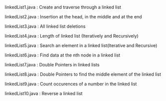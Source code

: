 linkedList1.java : Create and traverse through a linked list

linkedList2.java : Insertion at the head, in the middle and at the end

linkedList3.java : All linked list deletions

linkedList4.java : Length of linked list (Iteratively and Recursively)

linkedList5.java : Search an element in a linked list(Iterative and Recursive)

linkedList6.java : Find data at the nth node in a linked list

linkedList7.java : Double Pointers in linked lists

linkedList8.java : Double Pointers to find the middle element of the linked list

linkedList9.java : Count occurences of a number in the linked list

linkedList10.java : Reverse a linked list